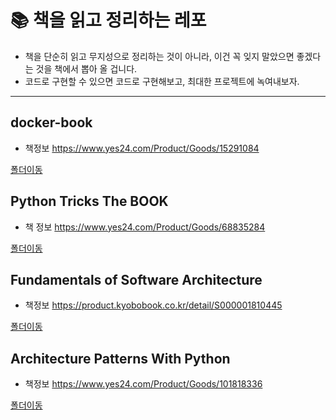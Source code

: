 # 📚 책을 읽고 정리하는 레포
- 책을 단순히 읽고 무지성으로 정리하는 것이 아니라, 이건 꼭 잊지 말았으면 좋겠다는 것을 책에서 뽑아 올 겁니다.
- 코드로 구현할 수 있으면 코드로 구현해보고, 최대한 프로젝트에 녹여내보자.
<hr>

## docker-book
- 책정보
https://www.yes24.com/Product/Goods/15291084 <br>

[폴더이동](https://github.com/leehjhjhj/reading-books/tree/main/docker-book)

## Python Tricks The BOOK
- 책 정보
https://www.yes24.com/Product/Goods/68835284 <br>

[폴더이동](https://github.com/leehjhjhj/reading-books/tree/main/python-tricks-the-book)

## Fundamentals of Software Architecture
- 책정보
https://product.kyobobook.co.kr/detail/S000001810445 <br>

[폴더이동](https://github.com/leehjhjhj/reading-books/tree/main/fundamentals-of-software-architecture)

## Architecture Patterns With Python
- 책정보
https://www.yes24.com/Product/Goods/101818336 <br>

[폴더이동](https://github.com/leehjhjhj/reading-books/tree/main/architecture-patterns-with-python)